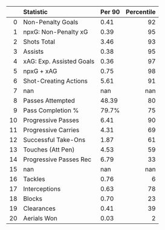 |    | Statistic                | Per 90   |   Percentile |
|---:|:-------------------------|:---------|-------------:|
|  0 | Non-Penalty Goals        | 0.41     |           92 |
|  1 | npxG: Non-Penalty xG     | 0.39     |           95 |
|  2 | Shots Total              | 3.46     |           93 |
|  3 | Assists                  | 0.38     |           95 |
|  4 | xAG: Exp. Assisted Goals | 0.36     |           97 |
|  5 | npxG + xAG               | 0.75     |           98 |
|  6 | Shot-Creating Actions    | 5.61     |           91 |
|  7 | nan                      | nan      |          nan |
|  8 | Passes Attempted         | 48.39    |           80 |
|  9 | Pass Completion %        | 79.7%    |           75 |
| 10 | Progressive Passes       | 6.41     |           90 |
| 11 | Progressive Carries      | 4.31     |           69 |
| 12 | Successful Take-Ons      | 1.87     |           61 |
| 13 | Touches (Att Pen)        | 4.53     |           59 |
| 14 | Progressive Passes Rec   | 6.79     |           33 |
| 15 | nan                      | nan      |          nan |
| 16 | Tackles                  | 0.76     |            6 |
| 17 | Interceptions            | 0.63     |           78 |
| 18 | Blocks                   | 0.70     |           23 |
| 19 | Clearances               | 0.41     |           39 |
| 20 | Aerials Won              | 0.03     |            2 |